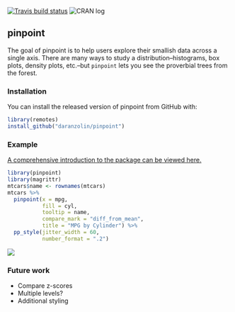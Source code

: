 
<!-- README.md is generated from README.Rmd. Please edit that file -->

[![Travis build
status](https://travis-ci.org/daranzolin/pinpoint.svg?branch=master)](https://travis-ci.org/daranzolin/pinpoint)
![CRAN log](http://www.r-pkg.org/badges/version/pinpoint)

## pinpoint

The goal of pinpoint is to help users explore their smallish data across
a single axis. There are many ways to study a distribution–histograms,
box plots, density plots, etc.–but `pinpoint` lets you see the
proverbial trees from the forest.

### Installation

You can install the released version of pinpoint from GitHub with:

``` r
library(remotes)
install_github("daranzolin/pinpoint")
```

### Example

[A comprehensive introduction to the package can be viewed
here.](http://rpubs.com/daranzolin/pinpoint_intro)

``` r
library(pinpoint)
library(magrittr)
mtcars$name <- rownames(mtcars)
mtcars %>% 
  pinpoint(x = mpg, 
           fill = cyl, 
           tooltip = name,
           compare_mark = "diff_from_mean",
           title = "MPG by Cylinder") %>% 
  pp_style(jitter_width = 60,
           number_format = ".2")
```

![](inst/example1.gif)

### Future work

  - Compare z-scores
  - Multiple levels?
  - Additional styling
